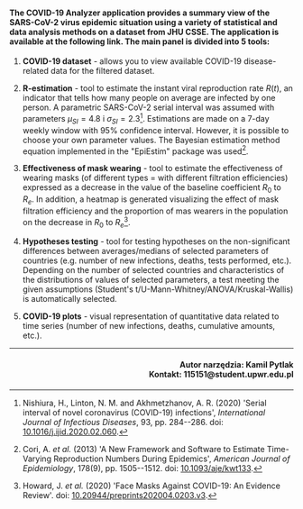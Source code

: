 #### The **COVID-19 Analyzer** application provides a summary view of the SARS-CoV-2 virus epidemic situation using a variety of statistical and data analysis methods on a dataset from JHU CSSE. The application is available at the following link. The main panel is divided into 5 tools:

1.  **COVID-19 dataset** - allows you to view available COVID-19 disease-related data for the filtered dataset.

2.  **R-estimation** -  tool to estimate the instant viral reproduction rate $R(t)$, an indicator that tells how many people on average are infected by one person. A parametric SARS-CoV-2 serial interval was assumed with parameters $\mu_{SI} = 4.8$ i $\sigma_{SI} = 2.3$[^1]. Estimations are made on a 7-day weekly window with 95% confidence interval. However, it is possible to choose your own parameter values. The Bayesian estimation method equation implemented in the "EpiEstim" package was used[^2].

3.  **Effectiveness of mask wearing** - tool to estimate the effectiveness of wearing masks (of different types = with different filtration efficiencies) expressed as a decrease in the value of the baseline coefficient $R_0$ to $R_{e}$. In addition, a heatmap is generated visualizing the effect of mask filtration efficiency and the proportion of mas wearers in the population on the decrease in $R_0$ to $R_e$[^3].

4.  **Hypotheses testing** - tool for testing hypotheses on the non-significant differences between averages/medians of selected parameters of countries (e.g. number of new infections, deaths, tests performed, etc.). Depending on the number of selected countries and characteristics of the distributions of values of selected parameters, a test meeting the given assumptions (Student's t/U-Mann-Whitney/ANOVA/Kruskal-Wallis) is automatically selected.

5.  **COVID-19 plots** - visual representation of quantitative data related to time series (number of new infections, deaths, cumulative amounts, etc.).

[^1]: Nishiura, H., Linton, N. M. and Akhmetzhanov, A. R. (2020) 'Serial interval of novel coronavirus (COVID-19) infections', *International Journal of Infectious Diseases*, 93, pp. 284--286. doi: [10.1016/j.ijid.2020.02.060](https://doi.org/10.1016/j.ijid.2020.02.060).

[^2]: Cori, A. *et al.* (2013) 'A New Framework and Software to Estimate Time-Varying Reproduction Numbers During Epidemics', *American Journal of Epidemiology*, 178(9), pp. 1505--1512. doi: [10.1093/aje/kwt133](https://doi.org/10.1093/aje/kwt133).

[^3]: Howard, J. *et al.* (2020) 'Face Masks Against COVID-19: An Evidence Review'. doi: [10.20944/preprints202004.0203.v3](https://doi.org/10.20944/preprints202004.0203.v3).

------------------------------------------------------------------------

<div align="right"><h4>Autor narzędzia: Kamil Pytlak <br />
Kontakt: 115151@student.upwr.edu.pl</h4></div>

